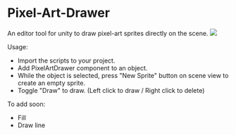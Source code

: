 # Pixel-Art-Drawer
An editor tool for unity to draw pixel-art sprites directly on the scene.
![](https://github.com/atidos/Pixel-Art-Drawer/blob/main/preview.gif)

Usage:
- Import the scripts to your project.
- Add PixelArtDrawer component to an object.
- While the object is selected, press "New Sprite" button on scene view to create an empty sprite.
- Toggle "Draw" to draw. (Left click to draw / Right click to delete)

To add soon:
- Fill
- Draw line
